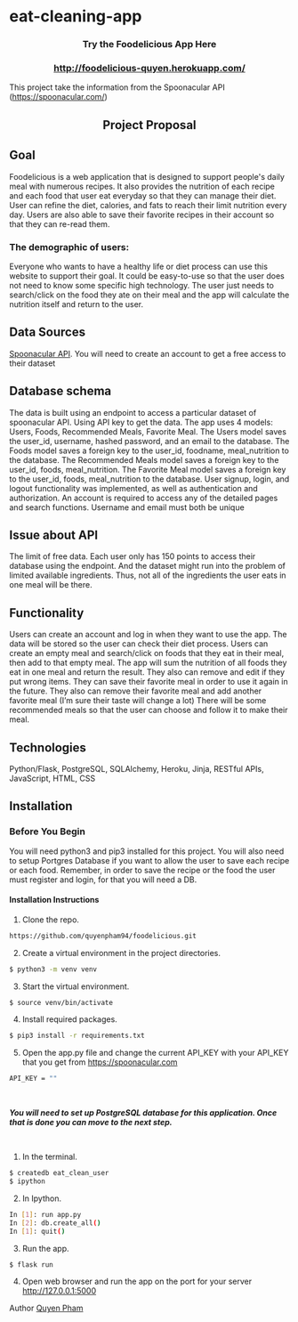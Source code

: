 # eat-cleaning-app

### <div align='center'>Try the Foodelicious App Here</div>
### <div align='center'>http://foodelicious-quyen.herokuapp.com/</div>

This project take the information from the Spoonacular API (https://spoonacular.com/)

## <div align='center'> Project Proposal </div>

## Goal
Foodelicious is a web application that is designed to support people's daily meal with numerous recipes. It also provides the nutrition of each recipe and each food that user eat everyday so that they can manage their diet. User can refine the diet, calories, and fats to reach their limit nutrition every day. Users are also able to save their favorite recipes in their account so that they can re-read them.    
### The demographic of users:
Everyone who wants to have a healthy life or diet process can use this website to support their goal. It could be easy-to-use so that the user does not need to know some specific high technology. The user just needs to search/click on the food they ate on their meal and the app will calculate the nutrition itself and return to the user.

## Data Sources
<a>[Spoonacular API](https://spoonacular.com/food-api)</a>. You will need to create an account to get a free access to their dataset

## Database schema
The data is built using an endpoint to access a particular dataset of spoonacular API. Using API key to get the data. 
The app uses 4 models: Users, Foods, Recommended Meals, Favorite Meal. The Users model saves the user_id, username, hashed password, and an email to the database. The Foods model saves a foreign key to the user_id, foodname, meal_nutrition to the database. The Recommended Meals model saves a foreign key to the user_id,  foods, meal_nutrition. The Favorite Meal model saves a foreign key to the user_id, foods, meal_nutrition to the database. 
User signup, login, and logout functionality was implemented, as well as authentication and authorization. An account is required to access any of the detailed pages and search functions. Username and email must both be unique

## Issue about API
The limit of free data. Each user only has 150 points to access their database using the endpoint. And the dataset might run into the problem of limited available ingredients. Thus, not all of the ingredients the user eats in one meal will be there.

## Functionality
Users can create an account and log in when they want to use the app. The data will be stored so the user can check their diet process.
Users can create an empty meal and search/click on foods that they eat in their meal, then add to that empty meal. The app will sum the nutrition of all foods they eat in one meal and return the result. They also can remove and edit if they put wrong items.
They can save their favorite meal in order to use it again in the future.
They also can remove their favorite meal and add another favorite meal (I’m sure their taste will change a lot)
There will be some recommended meals so that the user can choose and follow it to make their meal. 

## Technologies
Python/Flask, PostgreSQL, SQLAlchemy, Heroku, Jinja, RESTful APIs, JavaScript, HTML, CSS

## Installation

### Before You Begin
You will need python3 and pip3 installed for this project. You will also need to setup  Portgres Database if you want to allow the user to save each recipe or each food. Remember, in order to save the recipe or the food the user must register and login, for that you will need a DB.

#### Installation Instructions
1. Clone the repo.
  ```sh
  https://github.com/quyenpham94/foodelicious.git
  ```
2. Create a virtual environment in the project directories.
  ```sh
  $ python3 -m venv venv
  ```
3. Start the virtual environment.
  ```sh
  $ source venv/bin/activate
  ```
4. Install required packages.  
  ```sh
  $ pip3 install -r requirements.txt
  ```
5. Open the app.py file and change the current API_KEY with your API_KEY that you get from https://spoonacular.com
  ```sh
  API_KEY = ""
  ```
<br>

_**You will need to set up PostgreSQL database for this application. Once that is done you can move to the next step.**_

<br>

1. In the terminal.
  ```sh
  $ createdb eat_clean_user
  $ ipython
  ```

2. In Ipython.
  ```sh
  In [1]: run app.py
  In [2]: db.create_all()
  In [1]: quit()
  ```
3. Run the app.
  ```sh
  $ flask run
  ```

4. Open web browser and run the app on the port for your server http://127.0.0.1:5000 

Author <a>[Quyen Pham](https://github.com/quyenpham94)